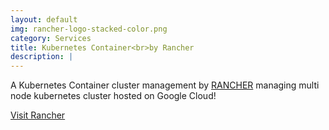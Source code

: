 ```yaml
---
layout: default
img: rancher-logo-stacked-color.png
category: Services
title: Kubernetes Container<br>by Rancher
description: |
---
```

  A Kubernetes Container cluster management by [RANCHER](https://rancher.com/) managing multi node kubernetes cluster hosted on Google Cloud!
  
<a href="https://rancher.ramsada.io/" class="btn btn-primary btn-lg"><span class="network-name">Visit Rancher</span></a>					